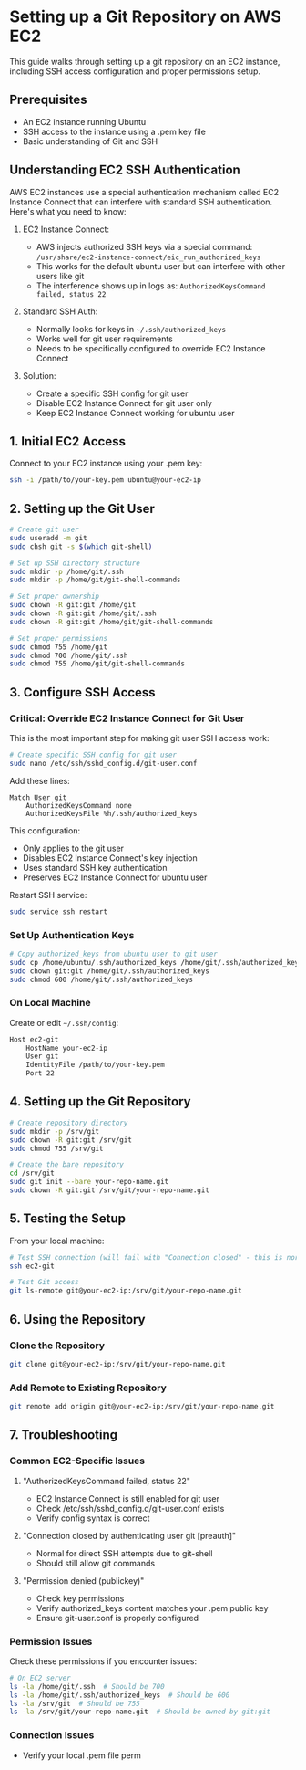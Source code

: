 # Setting up a Git Repository on AWS EC2

This guide walks through setting up a git repository on an EC2 instance, including SSH access configuration and proper permissions setup.

## Prerequisites

- An EC2 instance running Ubuntu
- SSH access to the instance using a .pem key file
- Basic understanding of Git and SSH

## Understanding EC2 SSH Authentication

AWS EC2 instances use a special authentication mechanism called EC2 Instance Connect that can interfere with standard SSH authentication. Here's what you need to know:

1. EC2 Instance Connect:
   - AWS injects authorized SSH keys via a special command: `/usr/share/ec2-instance-connect/eic_run_authorized_keys`
   - This works for the default ubuntu user but can interfere with other users like git
   - The interference shows up in logs as: `AuthorizedKeysCommand failed, status 22`

2. Standard SSH Auth:
   - Normally looks for keys in `~/.ssh/authorized_keys`
   - Works well for git user requirements
   - Needs to be specifically configured to override EC2 Instance Connect

3. Solution:
   - Create a specific SSH config for git user
   - Disable EC2 Instance Connect for git user only
   - Keep EC2 Instance Connect working for ubuntu user

## 1. Initial EC2 Access

Connect to your EC2 instance using your .pem key:
```bash
ssh -i /path/to/your-key.pem ubuntu@your-ec2-ip
```

## 2. Setting up the Git User

```bash
# Create git user
sudo useradd -m git
sudo chsh git -s $(which git-shell)

# Set up SSH directory structure
sudo mkdir -p /home/git/.ssh
sudo mkdir -p /home/git/git-shell-commands

# Set proper ownership
sudo chown -R git:git /home/git
sudo chown -R git:git /home/git/.ssh
sudo chown -R git:git /home/git/git-shell-commands

# Set proper permissions
sudo chmod 755 /home/git
sudo chmod 700 /home/git/.ssh
sudo chmod 755 /home/git/git-shell-commands
```

## 3. Configure SSH Access

### Critical: Override EC2 Instance Connect for Git User

This is the most important step for making git user SSH access work:

```bash
# Create specific SSH config for git user
sudo nano /etc/ssh/sshd_config.d/git-user.conf
```

Add these lines:
```
Match User git
    AuthorizedKeysCommand none
    AuthorizedKeysFile %h/.ssh/authorized_keys
```

This configuration:
- Only applies to the git user
- Disables EC2 Instance Connect's key injection
- Uses standard SSH key authentication
- Preserves EC2 Instance Connect for ubuntu user

Restart SSH service:
```bash
sudo service ssh restart
```

### Set Up Authentication Keys

```bash
# Copy authorized_keys from ubuntu user to git user
sudo cp /home/ubuntu/.ssh/authorized_keys /home/git/.ssh/authorized_keys
sudo chown git:git /home/git/.ssh/authorized_keys
sudo chmod 600 /home/git/.ssh/authorized_keys
```

### On Local Machine

Create or edit `~/.ssh/config`:
```bash
Host ec2-git
    HostName your-ec2-ip
    User git
    IdentityFile /path/to/your-key.pem
    Port 22
```

## 4. Setting up the Git Repository

```bash
# Create repository directory
sudo mkdir -p /srv/git
sudo chown -R git:git /srv/git
sudo chmod 755 /srv/git

# Create the bare repository
cd /srv/git
sudo git init --bare your-repo-name.git
sudo chown -R git:git /srv/git/your-repo-name.git
```

## 5. Testing the Setup

From your local machine:
```bash
# Test SSH connection (will fail with "Connection closed" - this is normal)
ssh ec2-git

# Test Git access
git ls-remote git@your-ec2-ip:/srv/git/your-repo-name.git
```

## 6. Using the Repository

### Clone the Repository
```bash
git clone git@your-ec2-ip:/srv/git/your-repo-name.git
```

### Add Remote to Existing Repository
```bash
git remote add origin git@your-ec2-ip:/srv/git/your-repo-name.git
```

## 7. Troubleshooting

### Common EC2-Specific Issues

1. "AuthorizedKeysCommand failed, status 22"
   - EC2 Instance Connect is still enabled for git user
   - Check /etc/ssh/sshd_config.d/git-user.conf exists
   - Verify config syntax is correct

2. "Connection closed by authenticating user git [preauth]"
   - Normal for direct SSH attempts due to git-shell
   - Should still allow git commands

3. "Permission denied (publickey)"
   - Check key permissions
   - Verify authorized_keys content matches your .pem public key
   - Ensure git-user.conf is properly configured

### Permission Issues
Check these permissions if you encounter issues:
```bash
# On EC2 server
ls -la /home/git/.ssh  # Should be 700
ls -la /home/git/.ssh/authorized_keys  # Should be 600
ls -la /srv/git  # Should be 755
ls -la /srv/git/your-repo-name.git  # Should be owned by git:git
```

### Connection Issues
- Verify your local .pem file perm
